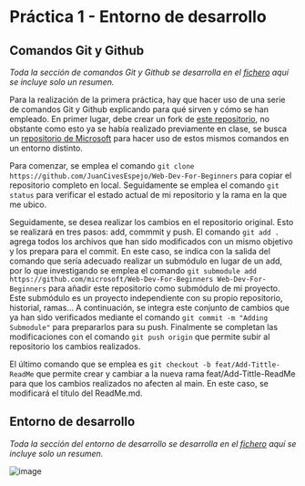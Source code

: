 # Práctica 1 - Entorno de desarrollo

## Comandos Git y Github
_Toda la sección de comandos Git y Github se desarrolla en el [fichero](https://github.com/JuanCivesEspejo/p1/blob/main/git.pdf) aquí se incluye solo un resumen._

Para la realización de la primera práctica, hay que hacer uso de una serie de comandos Git y Github explicando para qué sirven y cómo se han empleado. En primer lugar, debe crear un fork de [este repositorio](https://github.com/gitt-3-pat/p1), no obstante como esto ya se había realizado previamente en clase, se busca un [repositorio de Microsoft](https://github.com/JuanCivesEspejo/Web-Dev-For-Beginners) para hacer uso de estos mismos comandos en un entorno distinto. 

Para comenzar, se emplea el comando `git clone https://github.com/JuanCivesEspejo/Web-Dev-For-Beginners` para copiar el repositorio completo en local. Seguidamente se emplea el comando `git status` para verificar el estado actual de mi repositorio y la rama en la que me ubico.

Seguidamente, se desea realizar los cambios en el repositorio original. Esto se realizará en tres pasos: add, commmit y push. El comando `git add .` agrega todos los archivos que han sido modificados con un mismo objetivo y los prepara para el commit. En este caso, se indica con la salida del comando que sería adecuado realizar un submódulo en lugar de un add, por lo que investigando se emplea el comando `git submodule add https://github.com/microsoft/Web-Dev-For-Beginners Web-Dev-For-Beginners` para añadir este repositorio como submódulo de mi proyecto. Este submódulo es un proyecto independiente con su propio repositorio, historial, ramas… A continuación, se integra este conjunto de cambios que ya han sido verificados mediante el comando `git commit -m "Adding Submodule"` para prepararlos para su push. Finalmente se completan las modificaciones con el comando `git push origin` que permite subir al repositorio los cambios realizados.

El último comando que se emplea es `git checkout -b feat/Add-Tittle-ReadMe` que permite crear y cambiar a la nueva rama feat/Add-Tittle-ReadMe para que los cambios realizados no afecten al main. En este caso, se modificará el título del ReadMe.md. 

## Entorno de desarrollo
_Toda la sección del entorno de desarrollo se desarrolla en el [fichero](https://github.com/JuanCivesEspejo/p1/blob/main/entorno.pdf) aquí se incluye solo un resumen._

![image](https://github.com/JuanCivesEspejo/p1/assets/123270221/1cbc0230-b3cf-4f65-a752-228bed65a17d)

